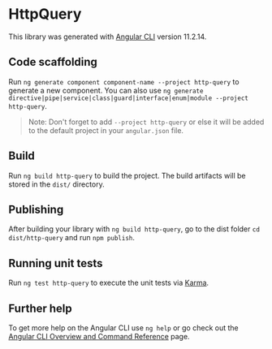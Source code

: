 # HttpQuery

This library was generated with [Angular CLI](https://github.com/angular/angular-cli) version 11.2.14.

## Code scaffolding

Run `ng generate component component-name --project http-query` to generate a new component. You can also use `ng generate directive|pipe|service|class|guard|interface|enum|module --project http-query`.
> Note: Don't forget to add `--project http-query` or else it will be added to the default project in your `angular.json` file. 

## Build

Run `ng build http-query` to build the project. The build artifacts will be stored in the `dist/` directory.

## Publishing

After building your library with `ng build http-query`, go to the dist folder `cd dist/http-query` and run `npm publish`.

## Running unit tests

Run `ng test http-query` to execute the unit tests via [Karma](https://karma-runner.github.io).

## Further help

To get more help on the Angular CLI use `ng help` or go check out the [Angular CLI Overview and Command Reference](https://angular.io/cli) page.
